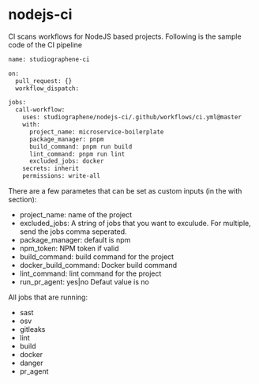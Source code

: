 # nodejs-ci

CI scans workflows for NodeJS based projects. Following is the sample code of the CI pipeline

```sh
name: studiographene-ci

on:
  pull_request: {}
  workflow_dispatch:

jobs:
  call-workflow:
    uses: studiographene/nodejs-ci/.github/workflows/ci.yml@master
    with:
      project_name: microservice-boilerplate
      package_manager: pnpm
      build_command: pnpm run build
      lint_command: pnpm run lint
      excluded_jobs: docker
    secrets: inherit
    permissions: write-all
```

There are a few parametes that can be set as custom inputs (in the with section):

- project_name:  name of the project
- excluded_jobs: A string of jobs that you want to exculude. For multiple, send the jobs comma seperated.
- package_manager: default is npm
- npm_token: NPM token if valid
- build_command: build command for the project
- docker_build_command: Docker build command
- lint_command: lint command for the project
- run_pr_agent: yes|no Defaut value is no

All jobs that are running:

- sast
- osv
- gitleaks
- lint
- build
- docker
- danger
- pr_agent
